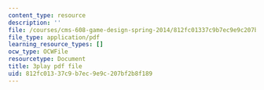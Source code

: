```yaml
---
content_type: resource
description: ''
file: /courses/cms-608-game-design-spring-2014/812fc01337c9b7ec9e9c207bf2b8f189_1506652.pdf
file_type: application/pdf
learning_resource_types: []
ocw_type: OCWFile
resourcetype: Document
title: 3play pdf file
uid: 812fc013-37c9-b7ec-9e9c-207bf2b8f189
---
```


